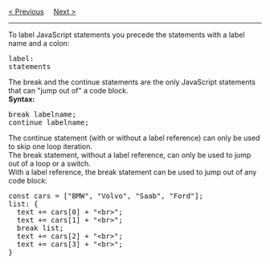 <a href="/JS/Continue.md">&lt; Previous</a>
&nbsp;&nbsp;&nbsp;
<a href="/JS/Iterables.md">Next &gt;</a>
<hr>
To label JavaScript statements you precede the statements with a label name and a colon:
<pre>
label:
statements
</pre>
The break and the continue statements are the only JavaScript statements that can "jump out of" a code block.
<br>
<b>Syntax:</b>
<pre>
break labelname;
continue labelname;
</pre>
The continue statement (with or without a label reference) can only be used to skip one loop iteration.
<br>
The break statement, without a label reference, can only be used to jump out of a loop or a switch.
<br>
With a label reference, the break statement can be used to jump out of any code block:
<pre>
const cars = ["BMW", "Volvo", "Saab", "Ford"];
list: {
  text += cars[0] + "&lt;br&gt;";
  text += cars[1] + "&lt;br&gt;";
  break list;
  text += cars[2] + "&lt;br&gt;";
  text += cars[3] + "&lt;br&gt;";
}
</pre>
